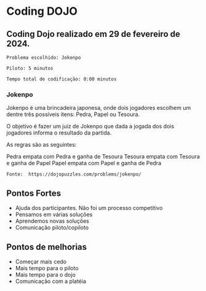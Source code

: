 # Coding DOJO


## Coding Dojo realizado em 29 de fevereiro de 2024.

	Problema escolhido: Jokenpo

	Piloto: 5 minutos

	Tempo total de codificação: 0:00 minutos


### Jokenpo

Jokenpo é uma brincadeira japonesa, onde dois jogadores escolhem um dentre três possíveis itens: Pedra, Papel ou Tesoura.

O objetivo é fazer um juiz de Jokenpo que dada a jogada dos dois jogadores informa o resultado da partida.

As regras são as seguintes:

Pedra empata com Pedra e ganha de Tesoura
Tesoura empata com Tesoura e ganha de Papel
Papel empata com Papel e ganha de Pedra

	Fonte: 	https://dojopuzzles.com/problems/jokenpo/


## Pontos Fortes

- Ajuda dos participantes. Não foi um processo competitivo
- Pensamos em várias soluções
- Aprendemos novas soluções
- Comunicação piloto/copiloto

## Pontos de melhorias

-  	Começar mais cedo
- Mais tempo para o piloto
- Mais tempo para o dojo
- Comunicação com a platéia

